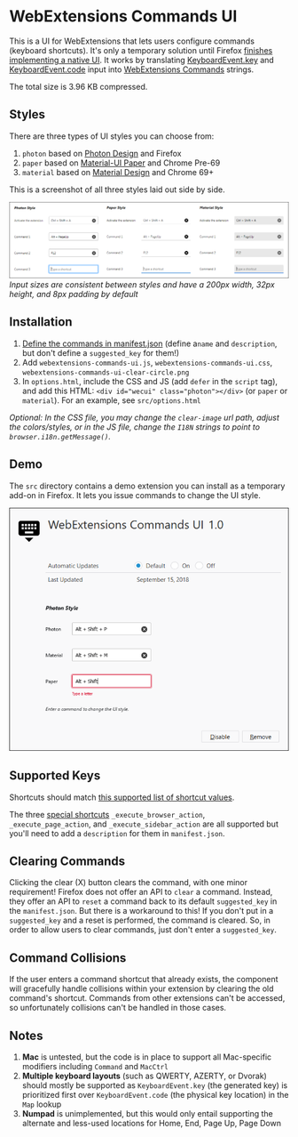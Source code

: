 # WebExtensions Commands UI
This is a UI for WebExtensions that lets users configure commands (keyboard shortcuts). It's only a temporary solution until Firefox [finishes implementing a native UI](https://bugzilla.mozilla.org/show_bug.cgi?id=1303384).
It works by translating [KeyboardEvent.key](https://developer.mozilla.org/docs/Web/API/KeyboardEvent/key) and [KeyboardEvent.code](https://developer.mozilla.org/docs/Web/API/KeyboardEvent/code) input into [WebExtensions Commands](https://developer.mozilla.org/docs/Mozilla/Add-ons/WebExtensions/API/commands) strings.

The total size is 3.96 KB compressed.

## Styles
There are three types of UI styles you can choose from:

1. `photon` based on [Photon Design](https://design.firefox.com/photon/components/input-fields.html) and Firefox
2. `paper` based on [Material-UI Paper](https://material-ui.com/demos/text-fields/) and Chrome Pre-69
3. `material` based on [Material Design](https://material.io/design/components/text-fields.html) and Chrome 69+

This is a screenshot of all three styles laid out side by side.

![WebExtensions Commands UI](screenshot-styles.png "Styles")
*Input sizes are consistent between styles and have a 200px width, 32px height, and 8px padding by default*

## Installation
1. [Define the commands in manifest.json](https://developer.mozilla.org/docs/Mozilla/Add-ons/WebExtensions/manifest.json/commands) (define a`name` and `description`, but don't define a `suggested_key` for them!)
2. Add `webextensions-commands-ui.js`, `webextensions-commands-ui.css`, `webextensions-commands-ui-clear-circle.png`
3. In `options.html`, include the CSS and JS (add `defer` in the `script` tag), and add this HTML: `<div id="wecui" class="photon"></div>` (or `paper` or `material`). For an example, see `src/options.html`

*Optional: In the CSS file, you may change the `clear-image` url path, adjust the colors/styles, or in the JS file, change the `I18N` strings to point to `browser.i18n.getMessage()`.*

## Demo
The `src` directory contains a demo extension you can install as a temporary add-on in Firefox.
It lets you issue commands to change the UI style.

![WebExtensions Commands UI](screenshot-demo.png "Demo")

## Supported Keys
Shortcuts should match [this supported list of shortcut values](https://developer.mozilla.org/en-US/docs/Mozilla/Add-ons/WebExtensions/manifest.json/commands#Shortcut_values).

The three [special shortcuts](https://developer.mozilla.org/en-US/docs/Mozilla/Add-ons/WebExtensions/manifest.json/commands#Special_shortcuts) `_execute_browser_action`, `_execute_page_action`, and `_execute_sidebar_action` are all supported but you'll need to add a `description` for them in `manifest.json`.

## Clearing Commands
Clicking the clear (X) button clears the command, with one minor requirement! Firefox does not offer an API to `clear` a command. Instead, they offer an API to `reset` a command back to its default `suggested_key` in the `manifest.json`.
But there is a workaround to this! If you don't put in a `suggested_key` and a reset is performed, the command is cleared.
So, in order to allow users to clear commands, just don't enter a `suggested_key`.

## Command Collisions
If the user enters a command shortcut that already exists, the component will gracefully handle collisions within your extension by clearing the old command's shortcut.
Commands from other extensions can't be accessed, so unfortunately collisions can't be handled in those cases.

## Notes
1. **Mac** is untested, but the code is in place to support all Mac-specific modifiers including `Command` and `MacCtrl`
2. **Multiple keyboard layouts** (such as QWERTY, AZERTY, or Dvorak) should mostly be supported as `KeyboardEvent.key` (the generated key) is prioritized first over `KeyboardEvent.code` (the physical key location) in the `Map` lookup
2. **Numpad** is unimplemented, but this would only entail supporting the alternate and less-used locations for Home, End, Page Up, Page Down